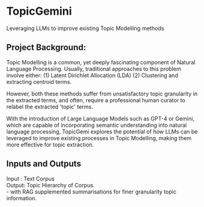 # TopicGemini
Leveraging LLMs to improve existing Topic Modelling methods

## Project Background:
Topic Modelling is a common, yet deeply fascinating component of Natural Language Processing.
Usually, traditional approaches to this problem involve either:
    (1) Latent Dirichlet Allocation (LDA) 
    (2) Clustering and extracting centroid terms.

However, both these methods suffer from unsatisfactory topic granularity in the extracted terms,
and often, require a professional human curator to relabel the extracted 'topic' terms.

With the introduction of Large Language Models such as GPT-4 or Gemini, which are capable of incorporating semantic understanding
into natural language processing, TopicGemi explores the potential of how LLMs can be leveraged to 
improve existing processes in Topic Modelling, making them more effective for topic extraction.

## Inputs and Outputs
Input : Text Corpus                         
Output: Topic Hierarchy of Corpus.         
        - with RAG supplemented summarisations for finer granularity topic information.
